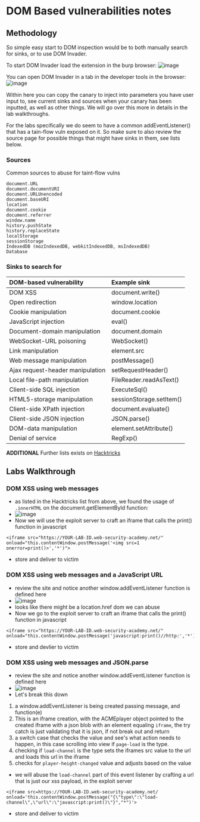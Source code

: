 # DOM Based vulnerabilities notes

## Methodology

So simple easy start to DOM inspection would be to both manually search for sinks, or to use DOM Invader.

To start DOM Invader load the extension in the burp browser:
![image](https://github.com/user-attachments/assets/68eda86b-2662-4683-a644-8c7a93167357)

You can open DOM Invader in a tab in the developer tools in the browser:
![image](https://github.com/user-attachments/assets/ff1f2f18-fd9d-4b07-b6c1-03c832d5e8e8)

Within here you can copy the canary to inject into parameters you have user input to, see current sinks and sources when your canary has been inputted, as well as other things. We will go over this more in details in the lab walkthroughs.

For the labs specifically we do seem to have a common addEventListener() that has a tain-flow vuln exposed on it. So make sure to also review the source page for possible things that might have sinks in them, see lists below.

### Sources

Common sources to abuse for taint-flow vulns

```
document.URL
document.documentURI
document.URLUnencoded
document.baseURI
location
document.cookie
document.referrer
window.name
history.pushState
history.replaceState
localStorage
sessionStorage
IndexedDB (mozIndexedDB, webkitIndexedDB, msIndexedDB)
Database
```

### Sinks to search for

|DOM-based vulnerability |	Example sink|
|:----|:----|
|DOM XSS 	|document.write()|
|Open redirection 	|window.location|
|Cookie manipulation |	document.cookie|
|JavaScript injection| 	eval()|
|Document-domain manipulation 	|document.domain|
|WebSocket-URL poisoning 	|WebSocket()|
|Link manipulation 	|element.src|
|Web message manipulation |	postMessage()|
|Ajax request-header manipulation |	setRequestHeader()|
|Local file-path manipulation| 	FileReader.readAsText()|
|Client-side SQL injection 	|ExecuteSql()|
|HTML5-storage manipulation |	sessionStorage.setItem()|
|Client-side XPath injection 	|document.evaluate()|
|Client-side JSON injection |	JSON.parse()|
|DOM-data manipulation 	|element.setAttribute()|
|Denial of service 	|RegExp() |

**ADDITIONAL**
Further lists exists on [Hacktricks](https://book.hacktricks.xyz/pentesting-web/xss-cross-site-scripting/dom-xss)

## Labs Walkthrough

### DOM XSS using web messages

- as listed in the Hacktricks list from above, we found the usage of `.innerHTML` on the document.getElementById function:
- ![image](https://github.com/user-attachments/assets/6ba5d62e-99fb-4bb7-b15c-c2e36eebcf90)
- Now we will use the exploit server to craft an iframe that calls the print() function in javascript

```
<iframe src="https://YOUR-LAB-ID.web-security-academy.net/" onload="this.contentWindow.postMessage('<img src=1 onerror=print()>','*')">
```

- store and deliver to victim

### DOM XSS using web messages and a JavaScript URL

- review the site and notice another window.addEventListener function is defined here
- ![image](https://github.com/user-attachments/assets/c595163a-1341-42dd-8809-0013ea8be57a)
- looks like there might be a location.href dom we can abuse
- Now we go to the exploit server to craft an iframe that calls the print() function in javascript

```
<iframe src="https://YOUR-LAB-ID.web-security-academy.net/" onload="this.contentWindow.postMessage('javascript:print()//http:','*')">
```

- store and devlier to victim

### DOM XSS using web messages and JSON.parse

- review the site and notice another window.addEventListener function is defined here
- ![image](https://github.com/user-attachments/assets/72c0706f-10f9-432b-8e92-e7beaf5c35af)
- Let's break this down
1. a window.addEventListener is being created passing message, and function(e)
2. This is an iframe creation, with the ACMEplayer object pointed to the created iframe with a json blob with an element equaling `iframe`, the try catch is just validating that it is json, if not break out and return
3. a switch case that checks the value and see's what action needs to happen, in this case scrolling into view if `page-load` is the type.
4. checking if `load-channel` is the type sets the iframes src value to the url and loads this url in the iframe
5. checks for `player-height-changed` value and adjusts based on the value

- we will abuse the `load-channel` part of this event listener by crafting a url that is just our xss payload, in the exploit server

```
<iframe src=https://YOUR-LAB-ID.web-security-academy.net/ onload='this.contentWindow.postMessage("{\"type\":\"load-channel\",\"url\":\"javascript:print()\"}","*")'>
```

- store and deliver to victim

### 






